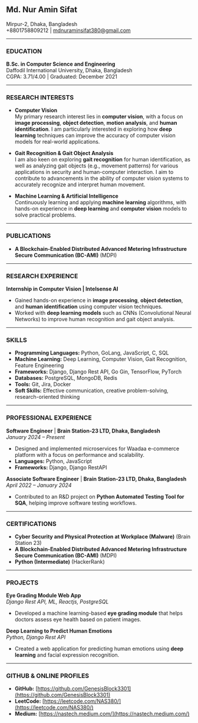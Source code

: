 ## Md. Nur Amin Sifat  
Mirpur-2, Dhaka, Bangladesh  
+8801758809212 | mdnuraminsifat380@gmail.com  

---

### EDUCATION  
**B.Sc. in Computer Science and Engineering**  
Daffodil International University, Dhaka, Bangladesh  
CGPA: 3.71/4.00 | Graduated: December 2021  

---

### RESEARCH INTERESTS  
- **Computer Vision**  
  My primary research interest lies in **computer vision**, with a focus on **image processing**, **object detection**, **motion analysis**, and **human identification**. I am particularly interested in exploring how **deep learning** techniques can improve the accuracy of computer vision models for real-world applications.

- **Gait Recognition & Gait Object Analysis**  
  I am also keen on exploring **gait recognition** for human identification, as well as analyzing gait objects (e.g., movement patterns) for various applications in security and human-computer interaction. I aim to contribute to advancements in the ability of computer vision systems to accurately recognize and interpret human movement.

- **Machine Learning & Artificial Intelligence**  
  Continuously learning and applying **machine learning** algorithms, with hands-on experience in **deep learning** and **computer vision** models to solve practical problems.

---

### PUBLICATIONS  
- **A Blockchain-Enabled Distributed Advanced Metering Infrastructure Secure Communication (BC-AMI)** (MDPI)  

---

### RESEARCH EXPERIENCE  

**Internship in Computer Vision | Intelsense AI**  
- Gained hands-on experience in **image processing**, **object detection**, and **human identification** using computer vision techniques.  
- Worked with **deep learning models** such as CNNs (Convolutional Neural Networks) to improve human recognition and gait object analysis.

---

### SKILLS  
- **Programming Languages:** Python, GoLang, JavaScript, C, SQL  
- **Machine Learning:** Deep Learning, Computer Vision, Gait Recognition, Feature Engineering  
- **Frameworks:** Django, Django Rest API, Go Gin, TensorFlow, PyTorch  
- **Databases:** PostgreSQL, MongoDB, Redis  
- **Tools:** Git, Jira, Docker  
- **Soft Skills:** Effective communication, creative problem-solving, research-oriented thinking

---

### PROFESSIONAL EXPERIENCE  

**Software Engineer** | **Brain Station-23 LTD, Dhaka, Bangladesh**  
*January 2024 – Present*  
- Designed and implemented microservices for Waadaa e-commerce platform with a focus on performance and scalability.  
- **Languages:** Python, JavaScript  
- **Frameworks:** Django, Django RestAPI  

**Associate Software Engineer** | **Brain Station-23 LTD, Dhaka, Bangladesh**  
*April 2022 – January 2024*  
- Contributed to an R&D project on **Python Automated Testing Tool for SQA**, helping improve software testing workflows.

---

### CERTIFICATIONS  
- **Cyber Security and Physical Protection at Workplace (Malware)** (Brain Station 23)  
- **A Blockchain-Enabled Distributed Advanced Metering Infrastructure Secure Communication (BC-AMI)** (MDPI)  
- **Python (Intermediate)** (HackerRank)  

---

### PROJECTS  

**Eye Grading Module Web App**  
*Django Rest API, ML, Reactjs, PostgreSQL*  
- Developed a machine learning-based **eye grading module** that helps doctors assess eye health based on patient images.

**Deep Learning to Predict Human Emotions**  
*Python, Django Rest API*  
- Created a web application for predicting human emotions using **deep learning** and facial expression recognition.
---

### GITHUB & ONLINE PROFILES  
- **GitHub:** [https://github.com/GenesisBlock3301](https://github.com/GenesisBlock3301)  
- **LeetCode:** [https://leetcode.com/NAS380/](https://leetcode.com/NAS380/)  
- **Medium:** [https://nastech.medium.com/](https://nastech.medium.com/)  
